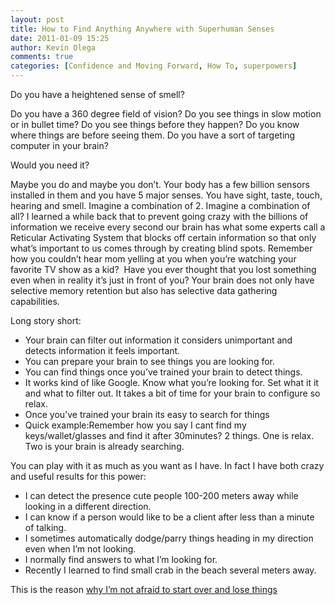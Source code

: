 ```yaml
---
layout: post
title: How to Find Anything Anywhere with Superhuman Senses
date: 2011-01-09 15:25
author: Kevin Olega
comments: true
categories: [Confidence and Moving Forward, How To, superpowers]
---
```

Do you have a heightened sense of smell?

Do you have a 360 degree field of vision?
Do you see things in slow motion or in bullet time?
Do you see things before they happen?
Do you know where things are before seeing them.
Do you have a sort of targeting computer in your brain?

Would you need it?

Maybe you do and maybe you don’t. Your body has a few billion sensors installed in them and you have 5 major senses. You have sight, taste, touch, hearing and smell. Imagine a combination of 2. Imagine a combination of all? I learned a while back that to prevent going crazy with the billions of information we receive every second our brain has what some experts call a Reticular Activating System that blocks off certain information so that only what’s important to us comes through by creating blind spots. Remember how you couldn’t hear mom yelling at you when you’re watching your favorite TV show as a kid?  Have you ever thought that you lost something even when in reality it’s just in front of you? Your brain does not only have selective memory retention but also has selective data gathering capabilities.

Long story short:
<ul>
	<li>Your brain can filter out information it considers unimportant and detects information it feels important.</li>
	<li>You can prepare your brain to see things you are looking for.</li>
	<li>You can find things once you’ve trained your brain to detect things.</li>
	<li>It works kind of like Google. Know what you’re looking for. Set what it it and what to filter out. It takes a bit of time for your brain to configure so relax.</li>
	<li>Once you’ve trained your brain its easy to search for things</li>
	<li>Quick example:Remember how you say I cant find my keys/wallet/glasses and find it after 30minutes? 2 things. One is relax. Two is your brain is already searching.</li>
</ul>
You can play with it as much as you want as I have. In fact I have both crazy and useful results for this power:
<ul>
	<li>I can detect the presence cute people 100-200 meters away while looking in a different direction.</li>
	<li>I can know if a person would like to be a client after less than a minute of talking.</li>
	<li>I sometimes automatically dodge/parry things heading in my direction even when I’m not looking.</li>
	<li>I normally find answers to what I’m looking for.</li>
	<li>Recently I learned to find small crab in the beach several meters away.</li>
</ul>
This is the reason <a href="http://minimalchanges.com/blog/why-its-easy-to-let-go-of-things/">why I’m not afraid to start over and lose things</a>
